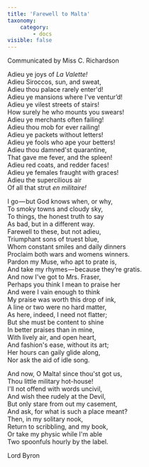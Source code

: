 ```yaml
---
title: 'Farewell to Malta'
taxonomy:
    category:
        - docs
visible: false
---
```


<div class="author">Communicated by Miss C. Richardson</div>

Adieu ye joys of *La Valette!*  
Adieu Siroccos, sun, and sweat,  
Adieu thou palace rarely enter'd!  
Adieu ye mansions where I've ventur’d!  
Adieu ye vilest streets of stairs!  
How surely he who mounts you swears!  
Adieu ye merchants often failing!  
Adieu thou mob for ever railing!  
Adieu ye packets without letters!  
Adieu ye fools who ape your betters!  
Adieu thou damned'st quarantine,  
That gave me fever, and the spleen!  
Adieu red coats, and redder faces!  
Adieu ye females fraught with graces!  
Adieu the supercilious air  
Of all that strut *en militaire!*  

I go — but God knows when, or why,  
To smoky towns and cloudy sky,  
To things, the honest truth to say  
As bad, but in a different way.  
Farewell to these, but not adieu,  
Triumphant sons of truest blue,    
Whom constant smiles and daily dinners  
Proclaim both wars and womens winners.  
Pardon my Muse, who apt to prate is,  
And take my rhymes — because they’re gratis.  
And now I've got to Mrs. Fraser,  
Perhaps you think I mean to praise her­  
And were I vain enough to think  
My praise was worth this drop of ink,  
A line or two were no hard matter,  
As here, indeed, I need not flatter;  
But she must be content to shine  
In better praises than in mine,  
With lively air, and open heart,  
And fashion's ease, without its art;  
Her hours can gaily glide along,  
Nor ask the aid of idle song.

And now, O Malta! since thou'st got us,  
Thou little military hot-house!  
I'll not offend with words uncivil,  
And wish thee rudely at the Devil,  
But only stare from out my casement,  
And ask, for what is such a place meant?  
Then, in my solitary nook,  
Return to scribbling, and my book,  
Or take my physic while I'm able  
Two spoonfuls hourly by the label.

Lord Byron
